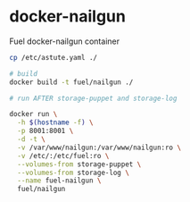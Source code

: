 docker-nailgun
===================

Fuel docker-nailgun container


```bash
cp /etc/astute.yaml ./

# build
docker build -t fuel/nailgun ./

# run AFTER storage-puppet and storage-log

docker run \
  -h $(hostname -f) \
  -p 8001:8001 \
  -d -t \
  -v /var/www/nailgun:/var/www/nailgun:ro \
  -v /etc/:/etc/fuel:ro \
  --volumes-from storage-puppet \
  --volumes-from storage-log \
  --name fuel-nailgun \
  fuel/nailgun

```
